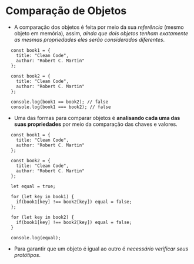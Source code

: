 # Comparação de Objetos

- A comparação dos objetos é feita por meio da sua _referência_ (mesmo objeto em memória), assim, *ainda que dois objetos tenham exatamente as mesmas propriedades eles serão considerados diferentes*.
```
  const book1 = {
    title: "Clean Code",
    author: "Robert C. Martin"
  };
  
  const book2 = {
    title: "Clean Code",
    author: "Robert C. Martin"
  };
  
  console.log(book1 == book2); // false
  console.log(book1 === book2); // false
```

- Uma das formas para comparar objetos é **analisando cada uma das suas propriedades** por meio da comparação das chaves e valores.

```
  const book1 = {
    title: "Clean Code",
    author: "Robert C. Martin"
  };
  
  const book2 = {
    title: "Clean Code",
    author: "Robert C. Martin"
  };
  
  let equal = true;
  
  for (let key in book1) {
    if(book1[key] !== book2[key]) equal = false; 
  };
  
  for (let key in book2) {
    if(book1[key] !== book2[key]) equal = false;
  }
  
  console.log(equal);
```

- Para garantir que um objeto é igual ao outro é *necessário verificar seus protótipos*.
